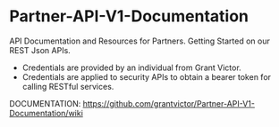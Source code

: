 Partner-API-V1-Documentation
============================

API Documentation and Resources for Partners.  Getting Started on our REST Json APIs.

* Credentials are provided by an individual from Grant Victor.
* Credentials are applied to security APIs to obtain a bearer token for calling RESTful services.

DOCUMENTATION: https://github.com/grantvictor/Partner-API-V1-Documentation/wiki

